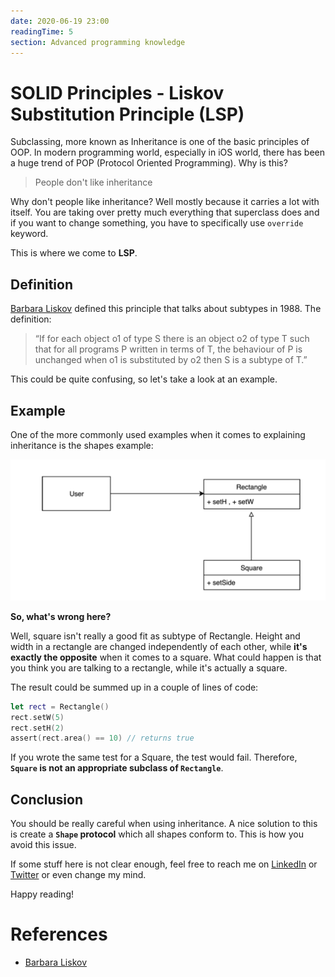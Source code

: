 ```yaml
---
date: 2020-06-19 23:00
readingTime: 5
section: Advanced programming knowledge
---
```


# SOLID Principles - Liskov Substitution Principle (LSP)


Subclassing, more known as Inheritance is one of the basic principles of OOP. In modern programming world, especially in iOS world, there has been a huge trend of POP (Protocol Oriented Programming). Why is this? 

> People don't like inheritance


Why don't people like inheritance? Well mostly because it carries a lot with itself. You are taking over pretty much everything that superclass does and if you want to change something, you have to specifically use `override` keyword.

This is where we come to **LSP**.


## Definition

[Barbara Liskov](https://en.wikipedia.org/wiki/Barbara_Liskov) defined this principle that talks about subtypes in 1988. The definition:

> “If for each object o1 of type S there is an object o2 of type T such that for all programs P written in terms of T, the behaviour of P is unchanged when o1 is substituted by o2 then S is a subtype of T.”

This could be quite confusing, so let's take a look at an example.

## Example

One of the more commonly used examples when it comes to explaining inheritance is the shapes example:

![LSP](/images/LSP.png)

**So, what's wrong here?**

Well, square isn't really a good fit as subtype of Rectangle. Height and width in a rectangle are changed independently of each other, while **it's exactly the opposite** when it comes to a square. What could happen is that you think you are talking to a rectangle, while it's actually a square.

The result could be summed up in a couple of lines of code:

```swift
let rect = Rectangle()
rect.setW(5)
rect.setH(2)
assert(rect.area() == 10) // returns true
```
If you wrote the same test for a Square, the test would fail. Therefore, **`Square` is not an appropriate subclass of `Rectangle`**.


## Conclusion

You should be really careful when using inheritance. A nice solution to this is create a **`Shape` protocol** which all shapes conform to. This is how you avoid this issue. 

If some stuff here is not clear enough, feel free to reach me on  [LinkedIn](https://www.linkedin.com/in/nikolamatijevic) or [Twitter](https://twitter.com/nmatijevic1) or even change my mind. 

Happy reading!

# References

- [Barbara Liskov](https://en.wikipedia.org/wiki/Barbara_Liskov)
